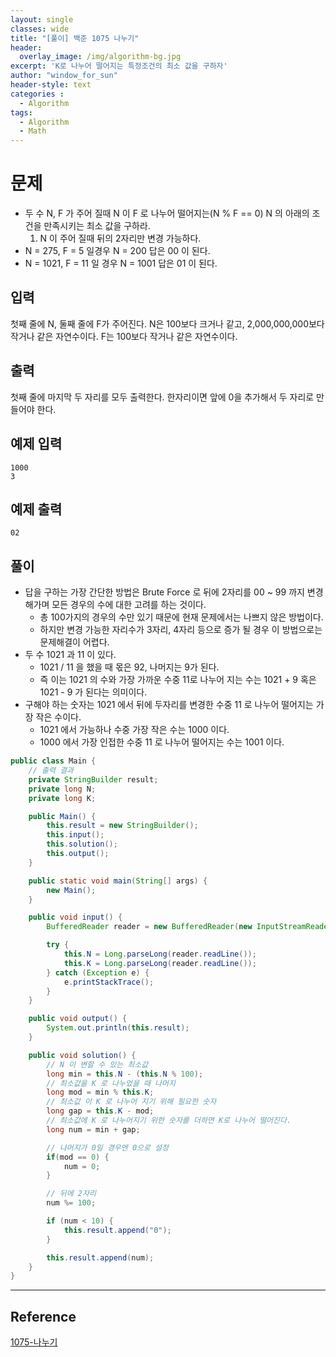 ```yaml
--- 
layout: single
classes: wide
title: "[풀이] 백준 1075 나누기"
header:
  overlay_image: /img/algorithm-bg.jpg
excerpt: 'K로 나누어 떨어지는 특정조건의 최소 값을 구하자'
author: "window_for_sun"
header-style: text
categories :
  - Algorithm
tags:
  - Algorithm
  - Math
---  
```


# 문제
- 두 수 N, F 가 주어 질때 N 이 F 로 나누어 떨어지는(N % F == 0) N 의 아래의 조건을 만족시키는 최소 값을 구하라.
	1. N 이 주어 질때 뒤의 2자리만 변경 가능하다.
- N = 275, F = 5 일경우 N = 200 답은 00 이 된다.
- N = 1021, F = 11 일 경우 N = 1001 답은 01 이 된다.

## 입력
첫째 줄에 N, 둘째 줄에 F가 주어진다. N은 100보다 크거나 같고, 2,000,000,000보다 작거나 같은 자연수이다. F는 100보다 작거나 같은 자연수이다.

## 출력
첫째 줄에 마지막 두 자리를 모두 출력한다. 한자리이면 앞에 0을 추가해서 두 자리로 만들어야 한다.

## 예제 입력

```
1000
3
```  

## 예제 출력

```
02
```  

## 풀이
- 답을 구하는 가장 간단한 방법은 Brute Force 로 뒤에 2자리를 00 ~ 99 까지 변경해가며 모든 경우의 수에 대한 고려를 하는 것이다.
	- 총 100가지의 경우의 수만 있기 때문에 현재 문제에서는 나쁘지 않은 방법이다.
	- 하지만 변경 가능한 자리수가 3자리, 4자리 등으로 증가 될 경우 이 방법으로는 문제해결이 어렵다.
- 두 수 1021 과 11 이 있다.
	- 1021 / 11 을 했을 때 몫은 92, 나머지는 9가 된다.
	- 즉 이는 1021 의 수와 가장 가까운 수중 11로 나누어 지는 수는 1021 + 9 혹은 1021 - 9 가 된다는 의미이다.
- 구해야 하는 숫자는 1021 에서 뒤에 두자리를 변경한 수중 11 로 나누어 떨어지는 가장 작은 수이다.
	- 1021 에서 가능하나 수중 가장 작은 수는 1000 이다.
	- 1000 에서 가장 인접한 수중 11 로 나누어 떨어지는 수는 1001 이다.

```java
public class Main {
    // 출력 결과
    private StringBuilder result;
    private long N;
    private long K;

    public Main() {
        this.result = new StringBuilder();
        this.input();
        this.solution();
        this.output();
    }

    public static void main(String[] args) {
        new Main();
    }

    public void input() {
        BufferedReader reader = new BufferedReader(new InputStreamReader(System.in));

        try {
            this.N = Long.parseLong(reader.readLine());
            this.K = Long.parseLong(reader.readLine());
        } catch (Exception e) {
            e.printStackTrace();
        }
    }

    public void output() {
        System.out.println(this.result);
    }

    public void solution() {
        // N 이 변할 수 있는 최소값
        long min = this.N - (this.N % 100);
        // 최소값을 K 로 나누었을 때 나머지
        long mod = min % this.K;
        // 최소값 이 K 로 나누어 지기 위해 필요한 숫자
        long gap = this.K - mod;
        // 최소값에 K 로 나누어지기 위한 숫자를 더하면 K로 나누어 떨어진다.
        long num = min + gap;

        // 나머지가 0일 경우엔 0으로 설정
        if(mod == 0) {
            num = 0;
        }

        // 뒤에 2자리
        num %= 100;

        if (num < 10) {
            this.result.append("0");
        }

        this.result.append(num);
    }
}
```  

---
## Reference
[1075-나누기](https://www.acmicpc.net/problem/1075)  
